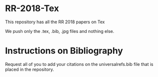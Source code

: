# RR-2018-Tex
This repository has all the RR 2018 papers on Tex

We push only the .tex, .bib, .jpg files and nothing else. 
# Instructions on Bibliography

Request all of you to add your citations on the universalrefs.bib file that is placed in the repository.
